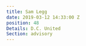 ```yaml
---
title: Sam Legg
date: 2019-03-12 14:33:00 Z
position: 48
Details: D.C. United
Section: advisory
---
```



